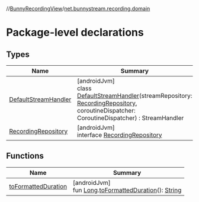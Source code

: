 //[BunnyRecordingView](../../index.md)/[net.bunnystream.recording.domain](index.md)

# Package-level declarations

## Types

| Name | Summary |
|---|---|
| [DefaultStreamHandler](-default-stream-handler/index.md) | [androidJvm]<br>class [DefaultStreamHandler](-default-stream-handler/index.md)(streamRepository: [RecordingRepository](-recording-repository/index.md), coroutineDispatcher: CoroutineDispatcher) : StreamHandler |
| [RecordingRepository](-recording-repository/index.md) | [androidJvm]<br>interface [RecordingRepository](-recording-repository/index.md) |

## Functions

| Name | Summary |
|---|---|
| [toFormattedDuration](to-formatted-duration.md) | [androidJvm]<br>fun [Long](https://kotlinlang.org/api/latest/jvm/stdlib/kotlin-stdlib/kotlin/-long/index.html).[toFormattedDuration](to-formatted-duration.md)(): [String](https://kotlinlang.org/api/latest/jvm/stdlib/kotlin-stdlib/kotlin/-string/index.html) |

